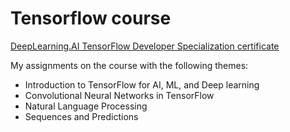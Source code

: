 # Tensorflow course
 [DeepLearning.AI TensorFlow Developer Specialization certificate](https://coursera.org/share/0ca03a13388fba8b7fc69ae0e174c069)

My assignments on the course with the following themes:
- Introduction to TensorFlow for AI, ML, and Deep learning
- Convolutional Neural Networks in TensorFlow
- Natural Language Processing
- Sequences and Predictions
